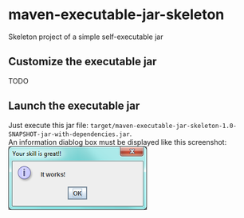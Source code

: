 maven-executable-jar-skeleton
=============================

Skeleton project of a simple self-executable jar

## Customize the executable jar

TODO

## Launch the executable jar

Just execute this jar file: `target/maven-executable-jar-skeleton-1.0-SNAPSHOT-jar-with-dependencies.jar`.  
An information diablog box must be displayed like this screenshot:  
![executable jar screenshot](screenshot.png)

